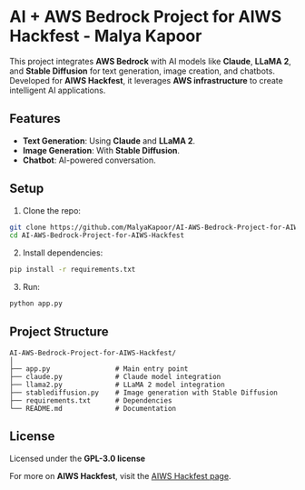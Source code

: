 # AI + AWS Bedrock Project for AIWS Hackfest - Malya Kapoor

This project integrates **AWS Bedrock** with AI models like **Claude**, **LLaMA 2**, and **Stable Diffusion** for text generation, image creation, and chatbots. Developed for **AIWS Hackfest**, it leverages **AWS infrastructure** to create intelligent AI applications.

## Features
- **Text Generation**: Using **Claude** and **LLaMA 2**.
- **Image Generation**: With **Stable Diffusion**.
- **Chatbot**: AI-powered conversation.

## Setup
1. Clone the repo:
```bash
git clone https://github.com/MalyaKapoor/AI-AWS-Bedrock-Project-for-AIWS-Hackfest
cd AI-AWS-Bedrock-Project-for-AIWS-Hackfest
```
2. Install dependencies:
```bash
pip install -r requirements.txt
```
3. Run:
```bash
python app.py
```

## Project Structure

```
AI-AWS-Bedrock-Project-for-AIWS-Hackfest/
│
├── app.py                # Main entry point
├── claude.py             # Claude model integration
├── llama2.py             # LLaMA 2 model integration
├── stablediffusion.py    # Image generation with Stable Diffusion
├── requirements.txt      # Dependencies
└── README.md             # Documentation
```

## License
Licensed under the **GPL-3.0 license**

For more on **AIWS Hackfest**, visit the [AIWS Hackfest page](https://unstop.com/hackathons/aiws-hackfest-ai-aws-certifyo-1467064?utm_source=chatgpt.com).
